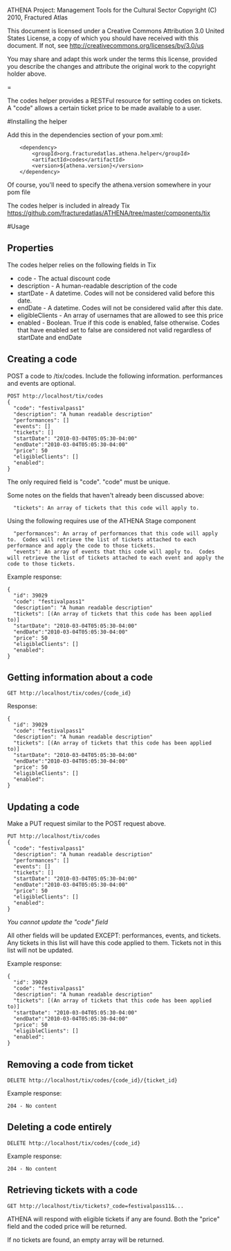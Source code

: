 ATHENA Project: Management Tools for the Cultural Sector
Copyright (C) 2010, Fractured Atlas

This document is licensed under a Creative Commons Attribution 3.0 United
States License, a copy of which you should have received with this
document. If not, see http://creativecommons.org/licenses/by/3.0/us

You may share and adapt this work under the terms this license, provided
you describe the changes and attribute the original work to the copyright
holder above.

=

The codes helper provides a RESTFul resource for setting codes on tickets.  A "code" allows a certain ticket price to be made available to a user.

#Installing the helper

Add this in the dependencies section of your pom.xml:

        <dependency>
            <groupId>org.fracturedatlas.athena.helper</groupId>
            <artifactId>codes</artifactId>
            <version>${athena.version}</version>
        </dependency>

Of course, you'll need to specify the athena.version somewhere in your pom file

The codes helper is included in already Tix <https://github.com/fracturedatlas/ATHENA/tree/master/components/tix>

#Usage

## Properties

The codes helper relies on the following fields in Tix

* code - The actual discount code
* description - A human-readable description of the code
* startDate - A datetime.  Codes will not be considered valid before this date.
* endDate - A datetime.  Codes will not be considered valid after this date.
* eligibleClients - An array of usernames that are allowed to see this price
* enabled - Boolean.  True if this code is enabled, false otherwise.  Codes that have enabled set to false are considered not valid regardless of startDate and endDate

## Creating a code

POST a code to /tix/codes.  Include the following information.  performances and events are optional.

    POST http://localhost/tix/codes
    {
      "code": "festivalpass1"
      "description": "A human readable description"
      "performances": []
      "events": []
      "tickets": []
      "startDate": "2010-03-04T05:05:30-04:00"
      "endDate":"2010-03-04T05:05:30-04:00"
      "price": 50
      "eligibleClients": []
      "enabled": 
    }
    
The only required field is "code".  "code" must be unique. 
    
Some notes on the fields that haven't already been discussed above:

      "tickets": An array of tickets that this code will apply to.
      
Using the following requires use of the ATHENA Stage component

      "performances": An array of performances that this code will apply to.  Codes will retrieve the list of tickets attached to each performance and apply the code to those tickets.
      "events": An array of events that this code will apply to.  Codes will retrieve the list of tickets attached to each event and apply the code to those tickets.
      
Example response:

    {
      "id": 39029
      "code": "festivalpass1"
      "description": "A human readable description"
      "tickets": [(An array of tickets that this code has been applied to)]
      "startDate": "2010-03-04T05:05:30-04:00"
      "endDate":"2010-03-04T05:05:30-04:00"
      "price": 50
      "eligibleClients": []
      "enabled": 
    }
    
## Getting information about a code

    GET http://localhost/tix/codes/{code_id}
    
Response:

    {
      "id": 39029
      "code": "festivalpass1"
      "description": "A human readable description"
      "tickets": [(An array of tickets that this code has been applied to)]
      "startDate": "2010-03-04T05:05:30-04:00"
      "endDate":"2010-03-04T05:05:30-04:00"
      "price": 50
      "eligibleClients": []
      "enabled": 
    }    
    
## Updating a code

Make a PUT request similar to the POST request above.

    PUT http://localhost/tix/codes
    {
      "code": "festivalpass1"
      "description": "A human readable description"
      "performances": []
      "events": []
      "tickets": []
      "startDate": "2010-03-04T05:05:30-04:00"
      "endDate":"2010-03-04T05:05:30-04:00"
      "price": 50
      "eligibleClients": []
      "enabled": 
    }

*You cannot update the "code" field*

All other fields will be updated EXCEPT: performances, events, and tickets.  Any tickets in this list will have this code applied to them.  Tickets not in this list will not be updated.

Example response:

    {
      "id": 39029
      "code": "festivalpass1"
      "description": "A human readable description"
      "tickets": [(An array of tickets that this code has been applied to)]
      "startDate": "2010-03-04T05:05:30-04:00"
      "endDate":"2010-03-04T05:05:30-04:00"
      "price": 50
      "eligibleClients": []
      "enabled": 
    }
    
## Removing a code from ticket

    DELETE http://localhost/tix/codes/{code_id}/{ticket_id}
    
Example response:

    204 - No content
    
## Deleting a code entirely

    DELETE http://localhost/tix/codes/{code_id}
    
Example response:

    204 - No content
    
## Retrieving tickets with a code

    GET http://localhost/tix/tickets?_code=festivalpass11&...
    
ATHENA will respond with eligible tickets if any are found.  Both the "price" field and the coded price will be returned.

If no tickets are found, an empty array will be returned.